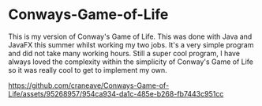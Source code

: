 # Conways-Game-of-Life
This is my version of Conway's Game of Life. This was done with Java and JavaFX this summer whilst working my two jobs. It's a very simple program and did not take many working hours. Still a super cool program, I have always loved the complexity within the simplicity of Conway's Game of Life so it was really cool to get to implement my own. 



https://github.com/craneave/Conways-Game-of-Life/assets/95268957/954ca934-da1c-485e-b268-fb7443c951cc

